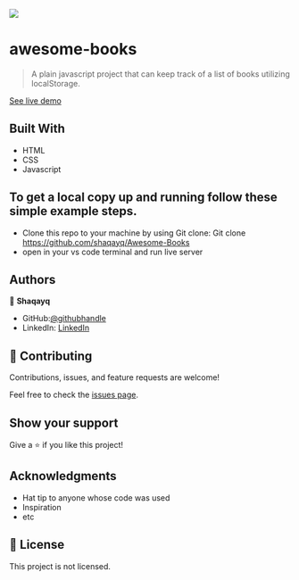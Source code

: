 ![](https://img.shields.io/badge/Microverse-blueviolet)

# awesome-books

> A plain javascript project that can keep track of a list of books utilizing localStorage.

[See live demo](https://shaqayq.github.io/Awesome-Books/)

## Built With

- HTML
- CSS
- Javascript

## To get a local copy up and running follow these simple example steps.
- Clone this repo to your machine by using Git clone: Git clone https://github.com/shaqayq/Awesome-Books
- open in your vs code terminal and run live server



## Authors

👤 **Shaqayq**

- GitHub:[@githubhandle](https://github.com/shaqayq)
- LinkedIn:  [LinkedIn](https://www.linkedin.com/in/shaqayq-darwazi-0a7487233/)

## 🤝 Contributing

Contributions, issues, and feature requests are welcome!

Feel free to check the [issues page](../../issues/).

## Show your support

Give a ⭐️ if you like this project!

## Acknowledgments

- Hat tip to anyone whose code was used
- Inspiration
- etc

## 📝 License

This project is not licensed.